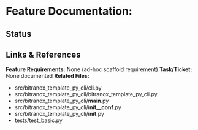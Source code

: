 # Feature Documentation:

## Status

## Links & References
**Feature Requirements:** None (ad-hoc scaffold requirement)
**Task/Ticket:** None documented
**Related Files:**
- src/bitranox_template_py_cli/cli.py
- src/bitranox_template_py_cli/bitranox_template_py_cli.py
- src/bitranox_template_py_cli/__main__.py
- src/bitranox_template_py_cli/__init__conf__.py
- src/bitranox_template_py_cli/__init__.py
- tests/test_basic.py
